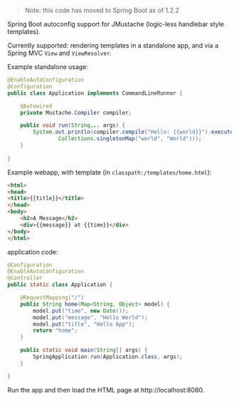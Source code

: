 > Note: this code has moved to Spring Boot as of 1.2.2

Spring Boot autoconfig support for JMustache (logic-less
handlebar style templates).

Currently supported: rendering templates in a standalone 
app, and via a Spring MVC `View` and `ViewResolver`.

Example standalone usage:

```java
@EnableAutoConfiguration
@Configuration
public class Application implements CommandLineRunner {

	@Autowired
	private Mustache.Compiler compiler;

	public void run(String... args) {
		System.out.println(compiler.compile("Hello: {{world}}").execute(
				Collections.singletonMap("world", "World")));
	}
    
}
```

Example webapp, with template (in `classpath:/templates/home.html`):

```html
<html>
<head>
<title>{{title}}</title>
</head>
<body>
	<h2>A Message</h2>
	<div>{{message}} at {{time}}</div>
</body>
</html>
```

application code:

```java
@Configuration
@EnableAutoConfiguration
@Controller
public static class Application {

	@RequestMapping("/")
	public String home(Map<String, Object> model) {
		model.put("time", new Date());
		model.put("message", "Hello World");
		model.put("title", "Hello App");
		return "home";
	}

	public static void main(String[] args) {
		SpringApplication.run(Application.class, args);
	}

}
```

Run the app and then load the HTML page at http://localhost:8080.
